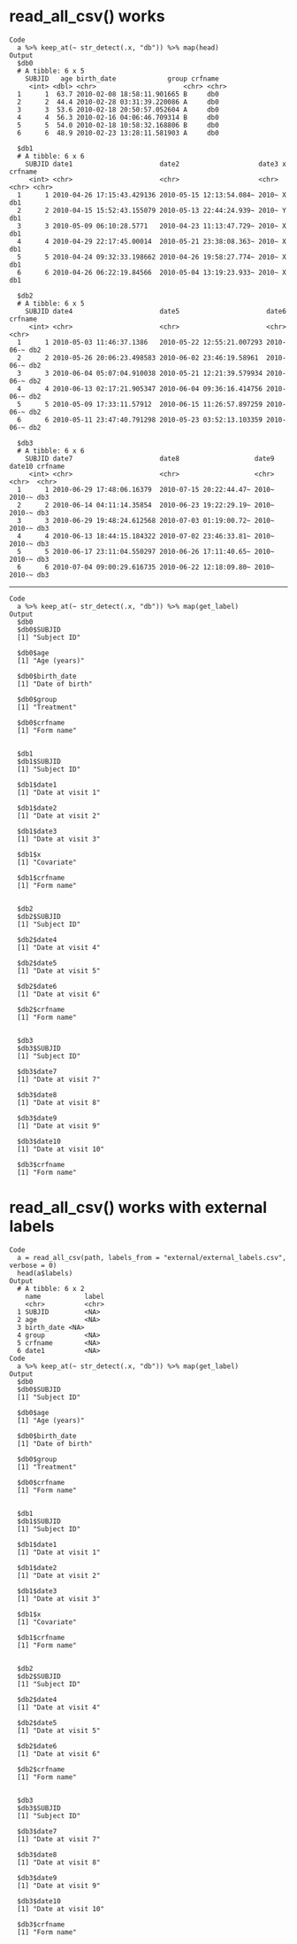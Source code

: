 # read_all_csv() works

    Code
      a %>% keep_at(~ str_detect(.x, "db")) %>% map(head)
    Output
      $db0
      # A tibble: 6 x 5
        SUBJID   age birth_date             group crfname
         <int> <dbl> <chr>                      <chr> <chr>  
      1      1  63.7 2010-02-08 18:58:11.901665 B     db0    
      2      2  44.4 2010-02-28 03:31:39.220086 A     db0    
      3      3  53.6 2010-02-18 20:50:57.052604 A     db0    
      4      4  56.3 2010-02-16 04:06:46.709314 B     db0    
      5      5  54.0 2010-02-18 10:58:32.168806 B     db0    
      6      6  48.9 2010-02-23 13:28:11.581903 A     db0    
      
      $db1
      # A tibble: 6 x 6
        SUBJID date1                      date2                    date3 x     crfname
         <int> <chr>                      <chr>                    <chr> <chr> <chr>  
      1      1 2010-04-26 17:15:43.429136 2010-05-15 12:13:54.084~ 2010~ X     db1    
      2      2 2010-04-15 15:52:43.155079 2010-05-13 22:44:24.939~ 2010~ Y     db1    
      3      3 2010-05-09 06:10:28.5771   2010-04-23 11:13:47.729~ 2010~ X     db1    
      4      4 2010-04-29 22:17:45.00014  2010-05-21 23:38:08.363~ 2010~ X     db1    
      5      5 2010-04-24 09:32:33.198662 2010-04-26 19:58:27.774~ 2010~ X     db1    
      6      6 2010-04-26 06:22:19.84566  2010-05-04 13:19:23.933~ 2010~ X     db1    
      
      $db2
      # A tibble: 6 x 5
        SUBJID date4                      date5                      date6     crfname
         <int> <chr>                      <chr>                      <chr>     <chr>  
      1      1 2010-05-03 11:46:37.1386   2010-05-22 12:55:21.007293 2010-06-~ db2    
      2      2 2010-05-26 20:06:23.498583 2010-06-02 23:46:19.58961  2010-06-~ db2    
      3      3 2010-06-04 05:07:04.910038 2010-05-21 12:21:39.579934 2010-06-~ db2    
      4      4 2010-06-13 02:17:21.905347 2010-06-04 09:36:16.414756 2010-06-~ db2    
      5      5 2010-05-09 17:33:11.57912  2010-06-15 11:26:57.897259 2010-06-~ db2    
      6      6 2010-05-11 23:47:40.791298 2010-05-23 03:52:13.103359 2010-06-~ db2    
      
      $db3
      # A tibble: 6 x 6
        SUBJID date7                      date8                   date9 date10 crfname
         <int> <chr>                      <chr>                   <chr> <chr>  <chr>  
      1      1 2010-06-29 17:48:06.16379  2010-07-15 20:22:44.47~ 2010~ 2010-~ db3    
      2      2 2010-06-14 04:11:14.35854  2010-06-23 19:22:29.19~ 2010~ 2010-~ db3    
      3      3 2010-06-29 19:48:24.612568 2010-07-03 01:19:00.72~ 2010~ 2010-~ db3    
      4      4 2010-06-13 18:44:15.184322 2010-07-02 23:46:33.81~ 2010~ 2010-~ db3    
      5      5 2010-06-17 23:11:04.550297 2010-06-26 17:11:40.65~ 2010~ 2010-~ db3    
      6      6 2010-07-04 09:00:29.616735 2010-06-22 12:18:09.80~ 2010~ 2010-~ db3    
      

---

    Code
      a %>% keep_at(~ str_detect(.x, "db")) %>% map(get_label)
    Output
      $db0
      $db0$SUBJID
      [1] "Subject ID"
      
      $db0$age
      [1] "Age (years)"
      
      $db0$birth_date
      [1] "Date of birth"
      
      $db0$group
      [1] "Treatment"
      
      $db0$crfname
      [1] "Form name"
      
      
      $db1
      $db1$SUBJID
      [1] "Subject ID"
      
      $db1$date1
      [1] "Date at visit 1"
      
      $db1$date2
      [1] "Date at visit 2"
      
      $db1$date3
      [1] "Date at visit 3"
      
      $db1$x
      [1] "Covariate"
      
      $db1$crfname
      [1] "Form name"
      
      
      $db2
      $db2$SUBJID
      [1] "Subject ID"
      
      $db2$date4
      [1] "Date at visit 4"
      
      $db2$date5
      [1] "Date at visit 5"
      
      $db2$date6
      [1] "Date at visit 6"
      
      $db2$crfname
      [1] "Form name"
      
      
      $db3
      $db3$SUBJID
      [1] "Subject ID"
      
      $db3$date7
      [1] "Date at visit 7"
      
      $db3$date8
      [1] "Date at visit 8"
      
      $db3$date9
      [1] "Date at visit 9"
      
      $db3$date10
      [1] "Date at visit 10"
      
      $db3$crfname
      [1] "Form name"
      
      

# read_all_csv() works with external labels

    Code
      a = read_all_csv(path, labels_from = "external/external_labels.csv", verbose = 0)
      head(a$labels)
    Output
      # A tibble: 6 x 2
        name           label
        <chr>          <chr>
      1 SUBJID         <NA> 
      2 age            <NA> 
      3 birth_date <NA> 
      4 group          <NA> 
      5 crfname        <NA> 
      6 date1          <NA> 
    Code
      a %>% keep_at(~ str_detect(.x, "db")) %>% map(get_label)
    Output
      $db0
      $db0$SUBJID
      [1] "Subject ID"
      
      $db0$age
      [1] "Age (years)"
      
      $db0$birth_date
      [1] "Date of birth"
      
      $db0$group
      [1] "Treatment"
      
      $db0$crfname
      [1] "Form name"
      
      
      $db1
      $db1$SUBJID
      [1] "Subject ID"
      
      $db1$date1
      [1] "Date at visit 1"
      
      $db1$date2
      [1] "Date at visit 2"
      
      $db1$date3
      [1] "Date at visit 3"
      
      $db1$x
      [1] "Covariate"
      
      $db1$crfname
      [1] "Form name"
      
      
      $db2
      $db2$SUBJID
      [1] "Subject ID"
      
      $db2$date4
      [1] "Date at visit 4"
      
      $db2$date5
      [1] "Date at visit 5"
      
      $db2$date6
      [1] "Date at visit 6"
      
      $db2$crfname
      [1] "Form name"
      
      
      $db3
      $db3$SUBJID
      [1] "Subject ID"
      
      $db3$date7
      [1] "Date at visit 7"
      
      $db3$date8
      [1] "Date at visit 8"
      
      $db3$date9
      [1] "Date at visit 9"
      
      $db3$date10
      [1] "Date at visit 10"
      
      $db3$crfname
      [1] "Form name"
      
      

